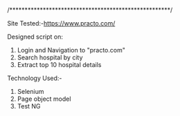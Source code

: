 /*****************************************************/

Site Tested:-https://www.practo.com/

Designed script on:
1. Login and Navigation to "practo.com"
2. Search hospital by city
3. Extract top 10 hospital details


Technology Used:-
1. Selenium
2. Page object model
3. Test NG
  
